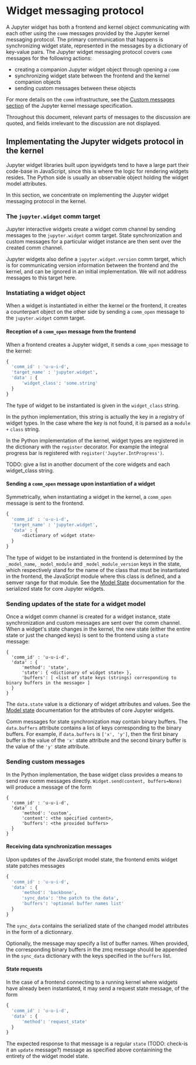 # Widget messaging protocol

A Jupyter widget has both a frontend and kernel object communicating with each other using the `comm` messages provided by the Jupyter kernel messaging protocol. The primary communication that happens is synchronizing widget state, represented in the messages by a dictionary of key-value pairs. The Jupyter widget messaging protocol covers `comm` messages for the following actions:

- creating a companion Jupyter widget object through opening a `comm`
- synchronizing widget state between the frontend and the kernel companion objects
- sending custom messages between these objects

For more details on the `comm` infrastructure, see the [Custom messages section](http://jupyter-client.readthedocs.io/en/latest/messaging.html#custom-messages) of the Jupyter kernel message specification.

Throughout this document, relevant parts of messages to the discussion are quoted, and fields irrelevant to the discussion are not displayed.

## Implementating the Jupyter widgets protocol in the kernel

Jupyter widget libraries built upon ipywidgets tend to have a large part their code-base in JavaScript, since this is where the logic for rendering widgets resides. The Python side is usually an observable object holding the widget model attributes.

In this section, we concentrate on implementing the Jupyter widget messaging protocol in the kernel.

### The `jupyter.widget` comm target

Jupyter interactive widgets create a widget comm channel by sending messages to the `jupyter.widget` comm target. State synchronization and custom messages for a particular widget instance are then sent over the created comm channel.

Jupyter widgets also define a `jupyter.widget.version` comm target, which is for communicating version information between the frontend and the kernel, and can be ignored in an initial implementation. We will not address messages to this target here.

### Instatiating a widget object

When a widget is instantiated in either the kernel or the frontend, it creates a counterpart object on the other side by sending a `comm_open` message to the `jupyter.widget` comm target.

#### Reception of a `comm_open` message from the frontend

When a frontend creates a Jupyter widget, it sends a `comm_open` message to the kernel:

```python
{
  'comm_id' : 'u-u-i-d',
  'target_name' : 'jupyter.widget',
  'data' : {
      'widget_class': 'some.string'
  }
}
```

The type of widget to be instantiated is given in the `widget_class` string.

In the python implementation, this string is actually the key in a registry of widget types. In the case where the key is not found, it is parsed as a `module` `+` `class` string.

In the Python implementation of the kernel, widget types are registered in the dictionary with the `register` decorator. For example the integral progress bar is registered with `register('Jupyter.IntProgress')`.

TODO: give a list in another document of the core widgets and each widget_class string.

#### Sending a `comm_open` message upon instantiation of a widget

Symmetrically, when instantiating a widget in the kernel, a `comm_open` message is sent to the frontend.

```python
{
  'comm_id' : 'u-u-i-d',
  'target_name' : 'jupyter.widget',
  'data' : {
      <dictionary of widget state>
  }
}
```

The type of widget to be instantiated in the frontend is determined by the `_model_name`, `_model_module` and `_model_module_version` keys in the state, which respectively stand for the name of the class that must be instantiated in the frontend, the JavaScript module where this class is defined, and a semver range for that module. See the [Model State](modelstate.md) documentation for the serialized state for core Jupyter widgets.

### Sending updates of the state for a widget model

Once a widget comm channel is created for a widget instance, state synchronization and custom messages are sent over the comm channel. When a widget's state changes in the kernel, the new state (either the entire state or just the changed keys) is sent to the frontend using a `state` message:

```
{
  'comm_id' : 'u-u-i-d',
  'data' : {
      'method': 'state',
      'state': { <dictionary of widget state> },
      'buffers': [ <list of state keys (strings) corresponding to binary buffers in the message> ]
  }
}
```

The `data.state` value is a dictionary of widget attributes and values. See the [Model state](modelstate.md) documentation for the attributes of core Jupyter widgets.

Comm messages for state synchronization may contain binary buffers. The `data.buffers` attribute contains a list of keys corresponding to the binary buffers. For example, if `data.buffers` is `['x', 'y']`, then the first binary buffer is the value of the `'x'` state attribute and the second binary buffer is the value of the `'y'` state attribute.

### Sending custom messages

In the Python implementation, the base widget class provides a means to send raw comm messages directly. `Widget.send(content, buffers=None)` will produce a message of the form

```
{
  'comm_id' : 'u-u-i-d',
  'data' : {
      'method': 'custom',
      'content': <the specified content>,
      'buffers': <the provided buffers>
  }
}
```

#### Receiving data synchronization messages

Upon updates of the JavaScript model state, the frontend emits widget state patches messages

```python
{
  'comm_id' : 'u-u-i-d',
  'data' : {
      'method': 'backbone',
      'sync_data': 'the patch to the data',
      'buffers': 'optional buffer names list'
  }
}
```

The `sync_data` contains the serialized state of the changed model attributes in the form of a dictionnary.

Optionally, the message may specify a list of buffer names. When provided, the corresponding binary buffers in the zmq message should be appended in the `sync_data` dictionary with the keys specified in the `buffers` list.

#### State requests

In the case of a frontend connecting to a running kernel where widgets have already been instantiated, it may send a request state message, of the form

```python
{
  'comm_id' : 'u-u-i-d',
  'data' : {
      'method': 'request_state'
  }
}
```

The expected response to that message is a regular `state` (TODO: check-is it an `update` message?) message as specified above containining the entirety of the widget model state.